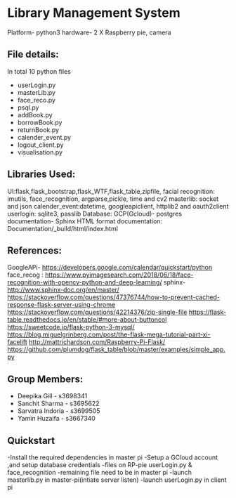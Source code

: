 # Library Management System
Platform- python3 
hardware- 2 X Raspberry pie, camera
## File details:
In total 10 python files
- userLogin.py
- masterLib.py
- face_reco.py
- psql.py
- addBook.py
- borrowBook.py
- returnBook.py
- calender_event.py
- logout_client.py
- visualisation.py
## Libraries Used:
UI:flask,flask_bootstrap,flask_WTF,flask_table,zipfile,
facial recognition: imutils, face_recognition, argparse,pickle, time and cv2
masterlib: socket and json
calender_event:datetime, googleapiclient, httplib2 and oauth2client 
userlogin: sqlite3, passlib
Database: GCP(Gcloud)- postgres
documentation- Sphinx
HTML format documentation: Documentation/_build/html/index.html
## References:
GoogleAPi- https://developers.google.com/calendar/quickstart/python
face_recog : https://www.pyimagesearch.com/2018/06/18/face-recognition-with-opencv-python-and-deep-learning/
sphinx- http://www.sphinx-doc.org/en/master/
https://stackoverflow.com/questions/47376744/how-to-prevent-cached-response-flask-server-using-chrome
https://stackoverflow.com/questions/42214376/zip-single-file
https://flask-table.readthedocs.io/en/stable/#more-about-buttoncol
https://sweetcode.io/flask-python-3-mysql/
https://blog.miguelgrinberg.com/post/the-flask-mega-tutorial-part-xi-facelift
http://mattrichardson.com/Raspberry-Pi-Flask/
https://github.com/plumdog/flask_table/blob/master/examples/simple_app.py

## Group Members:
- Deepika Gill - s3698341
- Sanchit Sharma - s3695622
- Sarvatra Indoria - s3699505
- Yamin Huzaifa - s3667340

## Quickstart

-Install the required dependencies in master pi 
-Setup a GCloud account ,and setup database credentials 
-files on RP-pie userLogin.py & face_recognition
-remaining file need to be in master pi 
-launch masterlib.py in master-pi(intiate server listen)
-launch userLogin.py in client pi  


